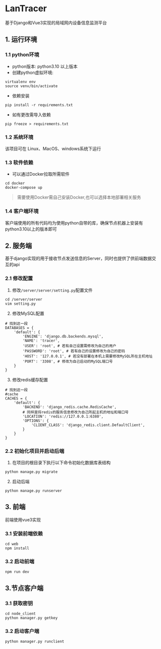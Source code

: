 # LanTracer
基于Django和Vue3实现的局域网内设备信息监测平台

## 1. 运行环境
### 1.1 python环境
* python版本: python3.10 以上版本
* 创建python虚拟环境:
```shell
virtualenv env
source venv/bin/activate
```
* 依赖安装
```shell
pip install -r requirements.txt
```
* 如有更改需导入依赖
```shell
pip freeze > requirements.txt
```

### 1.2 系统环境
该项目可在 Linux、MacOS、windows系统下运行

### 1.3 软件依赖
* 可以通过Docker拉取所需软件
```shell
cd docker
docker-compose up
```
>需要使用Docker需自己安装Docker,也可以选择本地部署相关服务

### 1.4 客户端环境
客户端使用的所有代码均为使用python自带的库，确保节点机器上安装有python3.10以上的版本即可

## 2. 服务端
基于django实现的用于接收节点发送信息的Server，同时也提供了供前端数据交互的api
### 2.1 修改配置
1. 修改`/server/server/setting.py`配置文件
```shell
cd /server/server
vim setting.py
```
2. 修改MySQL配置
```shell
# 找到这一段
DATABASES = {
    'default': {
        'ENGINE': 'django.db.backends.mysql',
        'NAME': 'tracer',
        'USER': 'root', # 若有自己设置需修改为自己的用户
        'PASSWORD': 'root', # 若有自己的设置修改为自己的密码
        'HOST': '127.0.0.1', # 若没有部署在本机上需要修改MySQL所在主机地址
        'PORT': '3308', # 修改为自己启动的MySQL端口号
    }
}
```
3. 修改redis缓存配置
```shell
# 找到这一段
#cache
CACHES = {
    'default': {
        'BACKEND': 'django_redis.cache.RedisCache',
        # 同样是将redis的服务信息修改为自己所起主机的地址和端口号
        'LOCATION': 'redis://127.0.0.1:6380',
        'OPTIONS': {
            'CLIENT_CLASS': 'django_redis.client.DefaultClient',
        }
    }
}
```

### 2.2 初始化项目并启动后端
1. 在项目的根目录下执行以下命令初始化数据库表结构
```shell
python manage.py migrate
```
2. 启动后端
```shell
python manage.py runserver
```

## 3. 前端
前端使用vue3实现
### 3.1 安装前端依赖
```shell
cd web
npm install
```
### 3.2 启动前端
```shell
npm run dev
```

## 3.节点客户端
### 3.1 获取密钥
```shell
cd node_client
python manager.py getkey
```

### 3.2 启动客户端
```shell
python manager.py runclient
```

